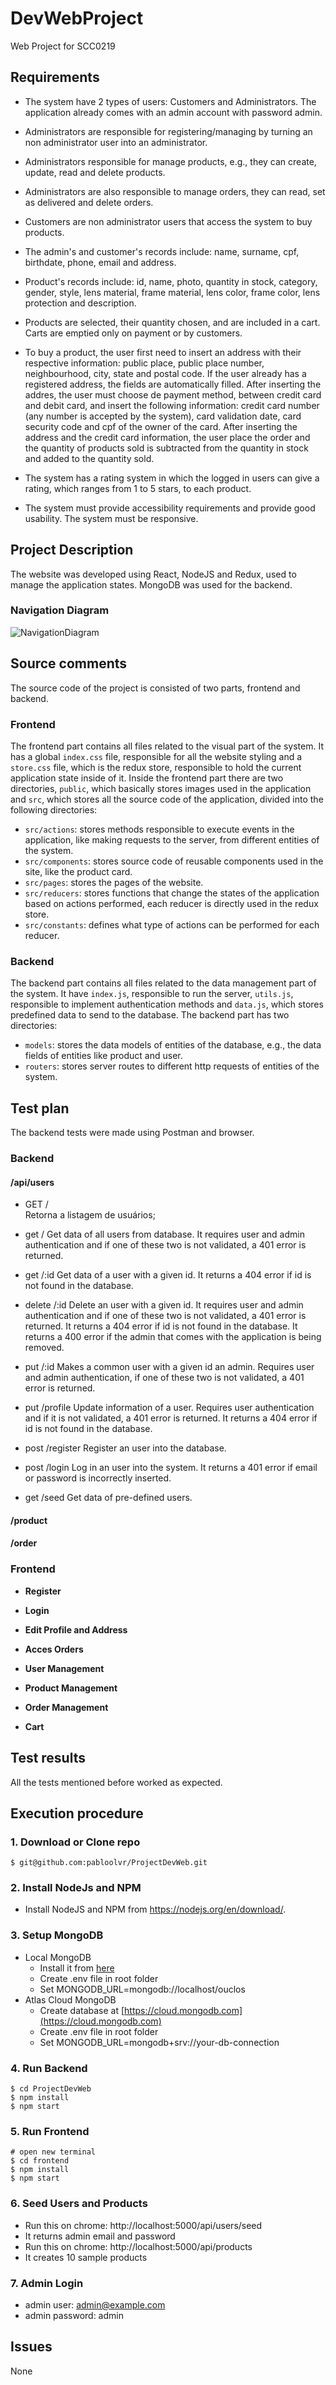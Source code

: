 # DevWebProject

Web Project for SCC0219

## Requirements
 - The system have 2 types of users: Customers and Administrators. The application already comes with an admin account with password admin.

 - Administrators are responsible for registering/managing by turning an non administrator user into an administrator.

 - Administrators responsible for manage products, e.g., they can create, update, read and delete products.

 - Administrators are also responsible to manage orders, they can read, set as delivered and delete orders.

 - Customers are non administrator users that access the system to buy products.

 - The admin's and customer's records include: name, surname, cpf, birthdate, phone, email and address.

 - Product's records include: id, name, photo, quantity in stock, category, gender, style, lens material, frame material, lens color, frame color, lens protection and description.

 - Products are selected, their quantity chosen, and are included in a cart. Carts are emptied only on payment or by customers.

 - To buy a product, the user first need to insert an address with their respective information: public place, public place number, neighbourhood, city, state and postal code. If the user already has a registered address, the fields are automatically filled. After inserting the addres, the user must choose de payment method, between credit card and debit card, and insert the following information: credit card number (any number is accepted by the system), card validation date, card security code and cpf of the owner of the card. After inserting the address and the credit card information, the user place the order and the quantity of products sold is subtracted from the quantity in stock and added to the quantity sold. 

 - The system has a rating system in which the logged in users can give a rating, which ranges from 1 to 5 stars, to each product.

 - The system must provide accessibility requirements and provide good usability. The system must be responsive.

## Project Description

The website was developed using React, NodeJS and Redux, used to manage the application states. MongoDB was used for the backend.

### Navigation Diagram
![NavigationDiagram](https://user-images.githubusercontent.com/48020553/126726170-3f1b2ef5-7a46-4ff0-9951-47b662b73da8.jpg)
## Source comments
The source code of the project is consisted of two parts, frontend and backend.
### Frontend

The frontend part contains all files related to the visual part of the system. It has a global ```index.css``` file, responsible for all the website styling and a ```store.css``` file, which is the redux store, responsible to hold the current application state inside of it. Inside the frontend part there are two directories, ```public```, which basically stores images used in the application and ```src```, which stores all the source code of the application, divided into the following directories:
 - ```src/actions```: stores methods responsible to execute events in the application, like making requests to the server, from different entities of the system.
 - ```src/components```: stores source code of reusable components used in the site, like the product card.
 - ```src/pages```: stores the pages of the website.
 - ```src/reducers```: stores functions that change the states of the application based on actions performed, each reducer is directly used in the redux store.
 - ```src/constants```: defines what type of actions can be performed for each reducer.
 
### Backend

The backend part contains all files related to the data management part of the system. It have ```index.js```, responsible to run the server, ```utils.js```, responsible to implement authentication methods and ```data.js```, which stores predefined data to send to the database. The backend part has two directories:
 - ```models```: stores the data models of entities of the database, e.g., the data fields of entities like product and user.
 - ```routers```: stores server routes to different http requests of entities of the system.

## Test plan

The backend tests were made using Postman and browser. 

### Backend

#### /api/users

 - GET /  
 Retorna a listagem de usuários;

 - get /
 Get data of all users from database. It requires user and admin authentication and if one of these two is not validated, a 401 error is returned.

 - get /:id
 Get data of a user with a given id. It returns a 404 error if id is not found in the database.
 - delete /:id
 Delete an user with a given id. It requires user and admin authentication and if one of these two is not validated, a 401 error is returned. It returns a 404 error if id is not found in the database. It returns a 400 error if the admin that comes with the application is being removed.
 - put /:id
 Makes a common user with a given id an admin. Requires user and admin authentication, if one of these two is not validated, a 401 error is returned.
 - put /profile
 Update information of a user. Requires user authentication and if it is not validated, a 401 error is returned. It returns a 404 error if id is not found in the database.
 - post /register
 Register an user into the database.
 - post /login
 Log in an user into the system. It returns a 401 error if email or password is incorrectly inserted.
 - get /seed
 Get data of pre-defined users. 


#### /product

#### /order

### Frontend

- **Register**

- **Login**

- **Edit Profile and Address**

- **Acces Orders**

- **User Management**

- **Product Management**

- **Order Management**

- **Cart**

## Test results

All the tests mentioned before worked as expected.

## Execution procedure

### 1. Download or Clone repo

```
$ git@github.com:pabloolvr/ProjectDevWeb.git
```

### 2. Install NodeJs and NPM

 - Install NodeJS and NPM from https://nodejs.org/en/download/.

### 3. Setup MongoDB

- Local MongoDB
  - Install it from [here](https://www.mongodb.com/try/download/community)
  - Create .env file in root folder
  - Set MONGODB_URL=mongodb://localhost/ouclos
- Atlas Cloud MongoDB
  - Create database at [https://cloud.mongodb.com](https://cloud.mongodb.com)
  - Create .env file in root folder
  - Set MONGODB_URL=mongodb+srv://your-db-connection

### 4. Run Backend

```
$ cd ProjectDevWeb
$ npm install
$ npm start
```

### 5. Run Frontend

```
# open new terminal
$ cd frontend
$ npm install
$ npm start
```

### 6. Seed Users and Products

- Run this on chrome: http://localhost:5000/api/users/seed
- It returns admin email and password
- Run this on chrome: http://localhost:5000/api/products
- It creates 10 sample products

### 7. Admin Login

- admin user: admin@example.com
- admin password: admin
 
## Issues
 None
